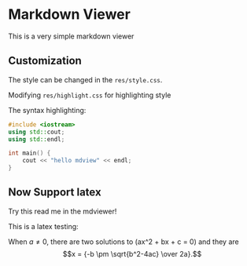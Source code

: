 # Markdown Viewer
This is a very simple markdown viewer

## Customization
The style can be changed in the `res/style.css`.

Modifying `res/highlight.css` for highlighting style

The syntax highlighting:

```c++
#include <iostream>
using std::cout;
using std::endl;

int main() {
    cout << "hello mdview" << endl;
}
```

## Now Support latex
Try this read me in the mdviewer! 

This is a latex testing:

When $a \ne 0$, there are two solutions to \(ax^2 + bx + c = 0\) and they are
$$x = {-b \pm \sqrt{b^2-4ac} \over 2a}.$$
